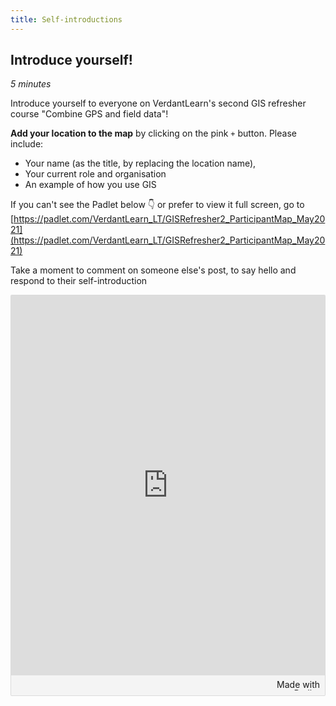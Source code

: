 ```yaml
---
title: Self-introductions
---
```


## Introduce yourself!
*5 minutes*

Introduce yourself to everyone on VerdantLearn's second GIS refresher course "Combine GPS and field data"!

**Add your location to the map** by clicking on the pink `+` button.  Please include:
- Your name (as the title, by replacing the location name),
- Your current role and organisation
- An example of how you use GIS

If you can't see the Padlet below :point_down: or prefer to view it full screen, go to [https://padlet.com/VerdantLearn_LT/GISRefresher2_ParticipantMap_May2021](https://padlet.com/VerdantLearn_LT/GISRefresher2_ParticipantMap_May2021)

Take a moment to comment on someone else's post, to say hello and respond to their self-introduction

<div class="padlet-embed" style="border:1px solid rgba(0,0,0,0.1);border-radius:2px;box-sizing:border-box;overflow:hidden;position:relative;width:100%;background:#F4F4F4"><p style="padding:0;margin:0"><iframe src="https://padlet.com/embed/1d4tcxh2zre3huo9" frameborder="0" allow="camera;microphone;geolocation" style="width:100%;height:608px;display:block;padding:0;margin:0"></iframe></p><div style="padding:8px;text-align:right;margin:0;"><a href="https://padlet.com?ref=embed" style="padding:0;margin:0;border:none;display:block;line-height:1;height:16px" target="_blank"><img src="https://padlet.net/embeds/made_with_padlet.png" width="86" height="16" style="padding:0;margin:0;background:none;border:none;display:inline;box-shadow:none" alt="Made with Padlet"></a></div></div>